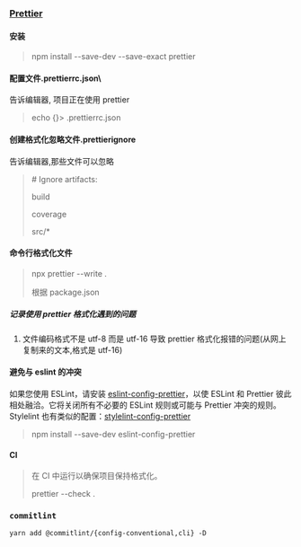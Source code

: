 ### [Prettier](https://prettier.io/docs/en/install.html)

#### 安装

> npm install --save-dev --save-exact prettier

#### 配置文件.prettierrc.json\

告诉编辑器, 项目正在使用 prettier

> echo {}> .prettierrc.json

#### 创建格式化忽略文件.prettierignore

告诉编辑器,那些文件可以忽略

> \# Ignore artifacts:
>
> build
>
> coverage
>
> src/\*

#### 命令行格式化文件

> npx prettier --write .
>
> 根据 package.json

##### 记录使用 prettier 格式化遇到的问题

1. 文件编码格式不是 utf-8 而是 utf-16 导致 prettier 格式化报错的问题(从网上复制来的文本,格式是 utf-16)

#### 避免与 eslint 的冲突

如果您使用 ESLint，请安装 [eslint-config-prettier](https://github.com/prettier/eslint-config-prettier#installation)，以使 ESLint 和 Prettier 彼此相处融洽。它将关闭所有不必要的 ESLint 规则或可能与 Prettier 冲突的规则。Stylelint 也有类似的配置：[stylelint-config-prettier](https://github.com/prettier/stylelint-config-prettier)

> npm install --save-dev eslint-config-prettier

#### CI

> 在 CI 中运行以确保项目保持格式化。
>
> prettier --check .

### `commitlint`

`yarn add @commitlint/{config-conventional,cli} -D `
